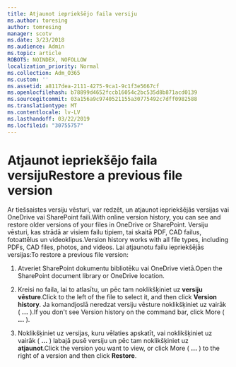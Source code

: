 ```yaml
---
title: Atjaunot iepriekšējo faila versiju
ms.author: toresing
author: tomresing
manager: scotv
ms.date: 3/23/2018
ms.audience: Admin
ms.topic: article
ROBOTS: NOINDEX, NOFOLLOW
localization_priority: Normal
ms.collection: Adm_O365
ms.custom: ''
ms.assetid: a8117dea-2111-4275-9ca1-9c1f3e5667cf
ms.openlocfilehash: b78899d4652fccb16054c2bc535d8b871acd0139
ms.sourcegitcommit: 03a156a9c9740521155a30775492c7dff0982588
ms.translationtype: MT
ms.contentlocale: lv-LV
ms.lasthandoff: 03/22/2019
ms.locfileid: "30755757"
---
```

# <a name="restore-a-previous-file-version"></a><span data-ttu-id="8a3c8-102">Atjaunot iepriekšējo faila versiju</span><span class="sxs-lookup"><span data-stu-id="8a3c8-102">Restore a previous file version</span></span>

<span data-ttu-id="8a3c8-103">Ar tiešsaistes versiju vēsturi, var redzēt, un atjaunot iepriekšējās versijas vai OneDrive vai SharePoint faili.</span><span class="sxs-lookup"><span data-stu-id="8a3c8-103">With online version history, you can see and restore older versions of your files in OneDrive or SharePoint.</span></span> <span data-ttu-id="8a3c8-104">Versiju vēsturi, kas strādā ar visiem failu tipiem, tai skaitā PDF, CAD failus, fotoattēlus un videoklipus.</span><span class="sxs-lookup"><span data-stu-id="8a3c8-104">Version history works with all file types, including PDFs, CAD files, photos, and videos.</span></span> <span data-ttu-id="8a3c8-105">Lai atjaunotu failu iepriekšējās versijas:</span><span class="sxs-lookup"><span data-stu-id="8a3c8-105">To restore a previous file version:</span></span>
  
1. <span data-ttu-id="8a3c8-106">Atveriet SharePoint dokumentu bibliotēku vai OneDrive vietā.</span><span class="sxs-lookup"><span data-stu-id="8a3c8-106">Open the SharePoint document library or OneDrive location.</span></span>
    
2. <span data-ttu-id="8a3c8-107">Kreisi no faila, lai to atlasītu, un pēc tam noklikšķiniet uz **versiju vēsture**.</span><span class="sxs-lookup"><span data-stu-id="8a3c8-107">Click to the left of the file to select it, and then click **Version history**.</span></span> <span data-ttu-id="8a3c8-108">Ja komandjoslā neredzat versiju vēsture noklikšķiniet uz vairāk ( **...** ).</span><span class="sxs-lookup"><span data-stu-id="8a3c8-108">If you don't see Version history on the command bar, click More ( **...** ).</span></span> 
    
3. <span data-ttu-id="8a3c8-109">Noklikšķiniet uz versijas, kuru vēlaties apskatīt, vai noklikšķiniet uz vairāk ( **...** ) labajā pusē versiju un pēc tam noklikšķiniet uz **atjaunot**.</span><span class="sxs-lookup"><span data-stu-id="8a3c8-109">Click the version you want to view, or click More ( **...** ) to the right of a version and then click **Restore**.</span></span>
    

